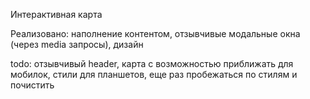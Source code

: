 Интерактивная карта

Реализовано: наполнение контентом, отзывчивые модальные окна (через media запросы), дизайн

todo: отзывчивый header, карта с возможностью приближать для мобилок, стили для планшетов, еще раз пробежаться по стилям и почистить
